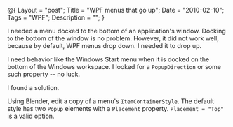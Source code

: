 @{
    Layout = "post";
    Title = "WPF menus that go up";
    Date = "2010-02-10";
    Tags = "WPF";
    Description = "";
}

 I needed a menu docked to the bottom of an application's window. Docking to the bottom of the window is no problem. However, it did not work well, because by default, WPF menus drop down. I needed it to drop up.

<!--more-->

I need behavior like the Windows Start menu when it is docked on the bottom of the Windows workspace. I looked for a `PopupDirection` or some such property -- no luck.


I found a solution.


Using Blender, edit a copy of a menu's `ItemContainerStyle`. The default style has two `Popup` elements with a `Placement` property. `Placement = "Top"` is a valid option.